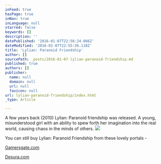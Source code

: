 ```yaml
---
inFeed: true
hasPage: true
inNav: true
inLanguage: null
starred: false
keywords: []
description: ''
datePublished: '2016-01-07T22:56:24.066Z'
dateModified: '2016-01-07T22:55:36.118Z'
title: 'Lylian: Paranoid Friendship'
author: []
sourcePath: _posts/2016-01-07-lylian-paranoid-friendship.md
published: true
authors: []
publisher:
  name: null
  domain: null
  url: null
  favicon: null
url: lylian-paranoid-friendship/index.html
_type: Article

---
```

A few years back (2010) Lylian: Paranoid friendship was released. A young, misunderstood girl with an ability to spew forth her imagination into the real world, causing chaos in the minds of others.
![](https://the-grid-user-content.s3-us-west-2.amazonaws.com/f526fcdf-71bf-4ed7-b5b7-7af09b7b6ef6.png)

You can still buy Lylian: Paranoid Friendship from these lovely portals - 

[Gamersgate.com][0]

[Desura.com][1]

[0]: http://www.gamersgate.com/DD-LYLIANE1/lylian-episode-one-paranoid-friendship
[1]: http://www.desura.com/games/lylian-paranoid-friendship